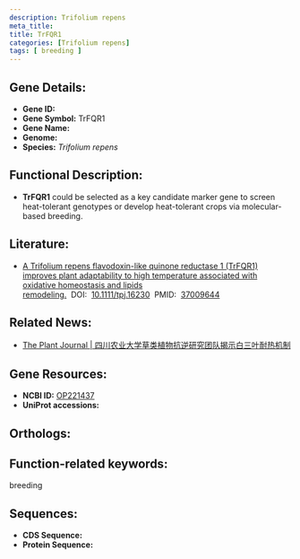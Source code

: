 ```yaml
---
description: Trifolium repens
meta_title:
title: TrFQR1
categories: [Trifolium repens]
tags: [ breeding ]
---
```


## Gene Details:
- **Gene ID:**	[]()
- **Gene Symbol:** TrFQR1
- **Gene Name:** 
- **Genome:** []()
- **Species:** *Trifolium repens*

## Functional Description:
   - **TrFQR1** could be selected as a key candidate marker gene to screen heat-tolerant genotypes or develop heat-tolerant crops via molecular-based breeding.

## Literature:
   - [A Trifolium repens flavodoxin-like quinone reductase 1 (TrFQR1) improves plant adaptability to high temperature associated with oxidative homeostasis and lipids remodeling.]( https://onlinelibrary.wiley.com/doi/10.1111/tpj.16230)&nbsp;&nbsp;DOI:&nbsp;&nbsp;[10.1111/tpj.16230](https://onlinelibrary.wiley.com/doi/10.1111/tpj.16230)&nbsp;&nbsp;PMID:&nbsp;&nbsp;[37009644](https://pubmed.ncbi.nlm.nih.gov/37009644/)

## Related News:
   - [The Plant Journal | 四川农业大学草类植物抗逆研究团队揭示白三叶耐热机制](https://mp.weixin.qq.com/s?__biz=Mzg3MDEwNDEyMg==&mid=2247548079&idx=6&sn=32585e9c557804aaad21278f984c6437&chksm=059dd1458bf7d7097cf6e238893838c09c978d71dc65882772442cb232c1a49f5e6270c3918a&scene=27#wechat_redirect)

## Gene Resources:
- **NCBI ID:** [OP221437](https://www.ncbi.nlm.nih.gov/gene/?term=OP221437)
- **UniProt accessions:** [](https://www.uniprot.org/uniprotkb//entry)

## Orthologs:


## Function-related keywords:
breeding

## Sequences:
- **CDS Sequence:**
- **Protein Sequence:**

